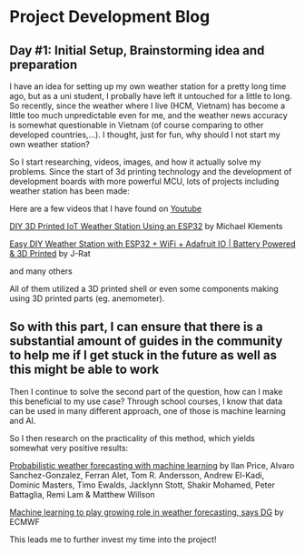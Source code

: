 # Project Development Blog

## Day #1: Initial Setup, Brainstorming idea and preparation
I have an idea for setting up my own weather station for a pretty long time ago, but as a uni student, I probally have left it untouched for a little to long. 
So recently, since the weather where I live (HCM, Vietnam) has become a little too much unpredictable even for me, and the weather news accuracy is somewhat questionable in Vietnam (of course comparing to other developed countries,...). I thought, just for fun, why should I not start my own
weather station?

So I start researching, videos, images, and how it actually solve my problems. Since the start of 3d printing technology and the development of development boards with more powerful MCU, lots of projects including weather station has been made:

Here are a few videos that I have found on [Youtube](https://www.youtube.com/results?search_query=diy+weather+station)

[DIY 3D Printed IoT Weather Station Using an ESP32](https://www.youtube.com/watch?v=tBGwyXPJZEQ)  by Michael Klements

[Easy DIY Weather Station with ESP32 + WiFi + Adafruit IO | Battery Powered & 3D Printed](https://www.youtube.com/watch?v=uq0Maka7gSo) by J-Rat

and many others

All of them utilized a 3D printed shell or even some components making using 3D printed parts (eg. anemometer).

## So with this part, I can ensure that there is a substantial amount of guides in the community to help me if I get stuck in the future as well as this might be able to work

Then I continue to solve the second part of the question, how can I make this beneficial to my use case? Through school courses, I know that data can be used in many different approach, one of those is machine learning and AI.

So I then research on the practicality of this method, which yields somewhat very positive results:

[Probabilistic weather forecasting with machine learning](https://www.nature.com/articles/s41586-024-08252-9) by Ilan Price, Alvaro Sanchez-Gonzalez, Ferran Alet, Tom R. Andersson, Andrew El-Kadi, Dominic Masters, Timo Ewalds, Jacklynn Stott, Shakir Mohamed, Peter Battaglia, Remi Lam & Matthew Willson

[Machine learning to play growing role in weather forecasting, says DG](https://www.ecmwf.int/en/about/media-centre/news/2024/machine-learning-play-growing-role-weather-forecasting-says-dg) by ECMWF

This leads me to further invest my time into the project!

